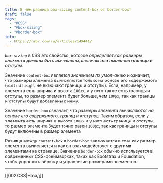 ```yaml
---
title: В чём разница box-sizing content-box от border-box?
draft: false
tags:
  - "#CSS"
  - "#box-sizing"
  - "#border-box"
info:
  - https://habr.com/ru/articles/149441/
---
```

*`box-sizing`* в CSS это свойство, которое _определяет как размеры элемента должны быть вычислены, включая или исключая границы и отступы._

Значение `content-box` является _значением по умолчанию_ и означает, что размеры элемента вычисляются только на основе его содержимого (`width` и `height` не включают границы и отступы). Если, например, у элемента есть ширина и высота `100px`, а у него также есть границы и отступы, то размер элемента будет больше, чем `100px`, так как границы и отступы будут добавлены к нему.

Значение `border-box` означает, что _размеры элемента вычисляются на основе его содержимого, границ и отступов._ Таким образом, если у элемента есть ширина и высота `100px` и у него есть границы и отступы, то размер элемента будет точно равен `100px`, так как границы и отступы будут включены в размер элемента.

Разница между `content-box` и `border-box` заключается в том, как размер элемента вычисляется и как он взаимодействует с другими элементами на странице. Значение `border-box` обычно используется в современных CSS-фреймворках, таких как Bootstrap и Foundation, чтобы упростить вёрстку и управление размерами элементов.

---

[[002 CSS|Назад]]